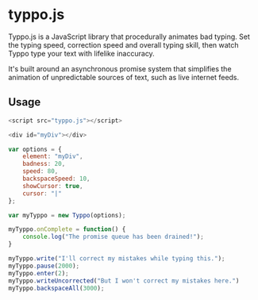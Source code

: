 # typpo.js

Typpo.js is a JavaScript library that procedurally animates bad typing. Set the typing speed, correction speed and overall typing skill, then watch Typpo type your text with lifelike inaccuracy.

It's built around an asynchronous promise system that simplifies the animation of unpredictable sources of text, such as live internet feeds.

Usage
-----

~~~ javascript
<script src="typpo.js"></script>

<div id="myDiv"></div>

var options = {
    element: "myDiv", 
    badness: 20, 
    speed: 80, 
    backspaceSpeed: 10, 
    showCursor: true, 
    cursor: "|"
};

var myTyppo = new Typpo(options);

myTyppo.onComplete = function() {
    console.log("The promise queue has been drained!");
}

myTyppo.write("I'll correct my mistakes while typing this.");
myTyppo.pause(2000);
myTyppo.enter(2);
myTyppo.writeUncorrected("But I won't correct my mistakes here.")
myTyppo.backspaceAll(3000);
~~~